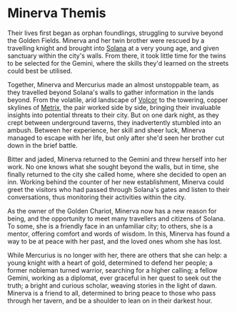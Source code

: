 # Minerva Themis

Their lives first began as orphan foundlings, struggling to survive beyond the Golden Fields. Minerva and her twin brother were rescued by a travelling knight and brought into [Solana](../world-of-rathe/solana/solana.md) at a very young age, and given sanctuary within the city's walls. From there, it took little time for the twins to be selected for the Gemini, where the skills they'd learned on the streets could best be utilised.

Together, Minerva and Mercurius made an almost unstoppable team, as they travelled beyond Solana's walls to gather information in the lands beyond. From the volatile, arid landscape of [Volcor](../world-of-rathe/volcor/volcor.md) to the towering, copper skylines of [Metrix](../world-of-rathe/metrix/metrix.md), the pair worked side by side, bringing their invaluable insights into potential threats to their city. But on one dark night, as they crept between underground taverns, they inadvertently stumbled into an ambush. Between her experience, her skill and sheer luck, Minerva managed to escape with her life, but only after she'd seen her brother cut down in the brief battle.

Bitter and jaded, Minerva returned to the Gemini and threw herself into her work. No one knows what she sought beyond the walls, but in time, she finally returned to the city she called home, where she decided to open an inn. Working behind the counter of her new establishment, Minerva could greet the visitors who had passed through Solana's gates and listen to their conversations, thus monitoring their activities within the city.

As the owner of the Golden Chariot, Minerva now has a new reason for being, and the opportunity to meet many travellers and citizens of Solana. To some, she is a friendly face in an unfamiliar city; to others, she is a mentor, offering comfort and words of wisdom. In this, Minerva has found a way to be at peace with her past, and the loved ones whom she has lost.

While Mercurius is no longer with her, there are others that she can help: a young knight with a heart of gold, determined to defend her people; a former nobleman turned warrior, searching for a higher calling; a fellow Gemini, working as a diplomat, ever graceful in her quest to seek out the truth; a bright and curious scholar, weaving stories in the light of dawn. Minerva is a friend to all, determined to bring peace to those who pass through her tavern, and be a shoulder to lean on in their darkest hour.
